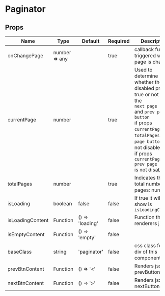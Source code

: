 # Paginator

## Props
| Name             | Type             | Default         | Required | Description                                                                                                                                                                                                                                                   |
| ---------------- | ---------------- | --------------- | -------- | ------------------------------------------------------------------------------------------------------------------------------------------------------------------------------------------------------------------------------------------------------------- |
| onChangePage     | number =&gt; any |                 | true     | callback function triggered when page is changed                                                                                                                                                                                                              |
| currentPage      | number           |                 | true     | Used to determine whether the disabled props is true or not for the<br>`next page button` and `prev page button`<br>if props `currentPage` < `totalPages` `next page button` is not disabled<br>if props `currentPage > 1` `prev page button` is not disabled |
| totalPages       | number           |                 | true     | Indicates the total number of pages: number                                                                                                                                                                                                                   |
| isLoading        | boolean          | false           | false    | If true it will show is `isLoadingContent`                                                                                                                                                                                                                    |
| isLoadingContent | Function         | () => 'loading' | false    | Function that renderers jsx                                                                                                                                                                                                                                   |
| isEmptyContent   | Function         | () => 'empty'   | false    |                                                                                                                                                                                                                                                               |
| baseClass        | string           | 'paginator'     | false    | css class for root div of this component                                                                                                                                                                                                                      |
| prevBtnContent   | Function         | () => '&lt;'    | false    | Renders jsx prevButton                                                                                                                                                                                                                                        |
| nextBtnContent   | Function         | () => '&gt;'    | false    | Renders jsx nextButton                                                                                                                                                                                                                                        |
